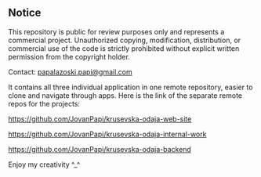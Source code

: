 ## Notice

This repository is public for review purposes only and represents a commercial project.
Unauthorized copying, modification, distribution, or commercial use of the code is strictly prohibited without explicit written permission from the copyright holder.

Contact: papalazoski.papi@gmail.com

It contains all three individual application in one remote repository, easier to clone and navigate through apps.
Here is the link of the separate remote repos for the projects:

https://github.com/JovanPapi/krusevska-odaja-web-site

https://github.com/JovanPapi/krusevska-odaja-internal-work

https://github.com/JovanPapi/krusevska-odaja-backend

Enjoy my creativity ^_^
